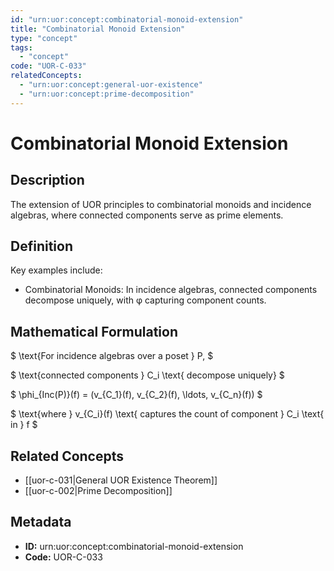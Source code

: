 ```yaml
---
id: "urn:uor:concept:combinatorial-monoid-extension"
title: "Combinatorial Monoid Extension"
type: "concept"
tags:
  - "concept"
code: "UOR-C-033"
relatedConcepts:
  - "urn:uor:concept:general-uor-existence"
  - "urn:uor:concept:prime-decomposition"
---
```


# Combinatorial Monoid Extension

## Description

The extension of UOR principles to combinatorial monoids and incidence algebras, where connected components serve as prime elements.

## Definition

Key examples include:

- Combinatorial Monoids: In incidence algebras, connected components decompose uniquely, with φ capturing component counts.

## Mathematical Formulation

$
\text{For incidence algebras over a poset } P,
$

$
\text{connected components } C_i \text{ decompose uniquely}
$

$
\phi_{Inc(P)}(f) = (v_{C_1}(f), v_{C_2}(f), \ldots, v_{C_n}(f))
$

$
\text{where } v_{C_i}(f) \text{ captures the count of component } C_i \text{ in } f
$

## Related Concepts

- [[uor-c-031|General UOR Existence Theorem]]
- [[uor-c-002|Prime Decomposition]]

## Metadata

- **ID:** urn:uor:concept:combinatorial-monoid-extension
- **Code:** UOR-C-033
